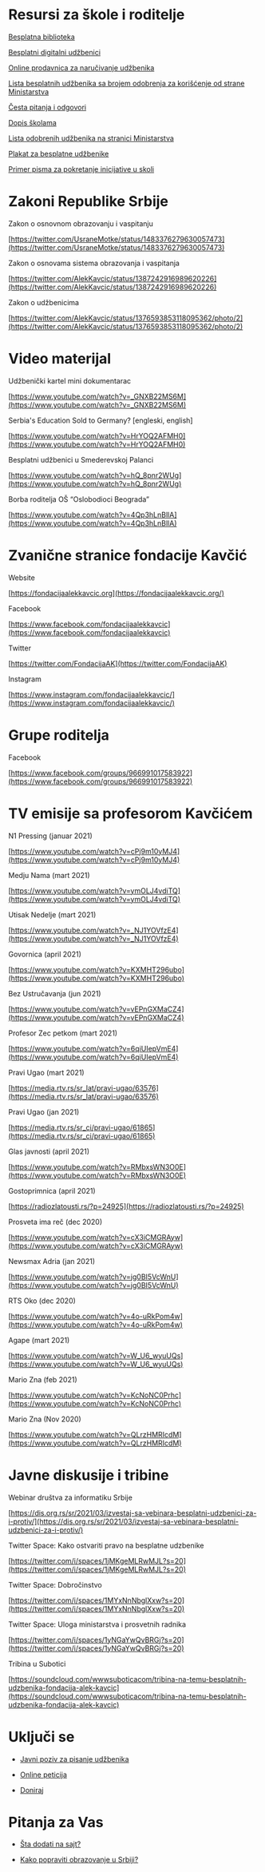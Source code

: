# Resursi za škole i roditelje

[Besplatna biblioteka]([https://www.besplatnabiblioteka.com](https://www.besplatnabiblioteka.com/))

[Besplatni digitalni udžbenici]([https://www.digitalniudzbenik.com](https://www.digitalniudzbenik.com/))

[Online prodavnica za naručivanje udžbenika]([https://naruci.fondacijaalekkavcic.org](https://naruci.fondacijaalekkavcic.org/))

[Lista besplatnih udžbenika sa brojem odobrenja za korišćenje od strane Ministarstva]([https://www.besplatnabiblioteka.com/knjige/Spisak-udzbenika-Fondacija-Alek-Kavcic.pdf](https://www.besplatnabiblioteka.com/knjige/Spisak-udzbenika-Fondacija-Alek-Kavcic.pdf))

[Česta pitanja i odgovori]([https://twitter.com/FondacijaAK/status/1364968116736950273/photo/1](https://twitter.com/FondacijaAK/status/1364968116736950273/photo/1))

[Dopis školama]([FHN-X3cWYAsW5nM](https://pbs.twimg.com/media/FHN-X3cWYAsW5nM?format=jpg&name=4096x4096))

[Lista odobrenih udžbenika na stranici Ministarstva]([https://mpn.gov.rs/prosveta/udzbenici/udzbenici-za-osnovnu-skolu/](https://mpn.gov.rs/prosveta/udzbenici/udzbenici-za-osnovnu-skolu/))

[Plakat za besplatne udžbenike]([https://twitter.com/FondacijaAK/status/1361888953763160069/photo/1](https://twitter.com/FondacijaAK/status/1361888953763160069/photo/1))

[Primer pisma za pokretanje inicijative u skoli]([https://twitter.com/FondacijaAK/status/1364014432968351746/photo/1](https://twitter.com/FondacijaAK/status/1364014432968351746/photo/1))

# **Zakoni Republike Srbije**

Zakon o osnovnom obrazovanju i vaspitanju

[https://twitter.com/UsraneMotke/status/1483376279630057473](https://twitter.com/UsraneMotke/status/1483376279630057473)

Zakon o osnovama sistema obrazovanja i vaspitanja

[https://twitter.com/AlekKavcic/status/1387242916989620226](https://twitter.com/AlekKavcic/status/1387242916989620226)

Zakon o udžbenicima

[https://twitter.com/AlekKavcic/status/1376593853118095362/photo/2](https://twitter.com/AlekKavcic/status/1376593853118095362/photo/2)

# Video materijal

  
Udžbenički kartel mini dokumentarac

[https://www.youtube.com/watch?v=_GNXB22MS6M](https://www.youtube.com/watch?v=_GNXB22MS6M)

Serbia's Education Sold to Germany? [engleski, english]

[https://www.youtube.com/watch?v=HrYOQ2AFMH0](https://www.youtube.com/watch?v=HrYOQ2AFMH0)

Besplatni udžbenici u Smederevskoj Palanci

[https://www.youtube.com/watch?v=hQ_8pnr2WUg](https://www.youtube.com/watch?v=hQ_8pnr2WUg)

Borba roditelja OŠ “Oslobodioci Beograda”

[https://www.youtube.com/watch?v=4Qp3hLnBllA](https://www.youtube.com/watch?v=4Qp3hLnBllA)

  
# Zvanične stranice fondacije Kavčić


Website

[https://fondacijaalekkavcic.org](https://fondacijaalekkavcic.org/)

Facebook

[https://www.facebook.com/fondacijaalekkavcic](https://www.facebook.com/fondacijaalekkavcic)

Twitter

[https://twitter.com/FondacijaAK](https://twitter.com/FondacijaAK)

Instagram

[https://www.instagram.com/fondacijaalekkavcic/](https://www.instagram.com/fondacijaalekkavcic/)

  
# Grupe roditelja

  
Facebook

[https://www.facebook.com/groups/966991017583922](https://www.facebook.com/groups/966991017583922)

  
# TV emisije sa profesorom Kavčićem 

N1 Pressing (januar 2021)

[https://www.youtube.com/watch?v=cPj9m10yMJ4](https://www.youtube.com/watch?v=cPj9m10yMJ4)

Medju Nama (mart 2021)

[https://www.youtube.com/watch?v=ymOLJ4vdiTQ](https://www.youtube.com/watch?v=ymOLJ4vdiTQ)

Utisak Nedelje (mart 2021)

[https://www.youtube.com/watch?v=_NJ1YOVfzE4](https://www.youtube.com/watch?v=_NJ1YOVfzE4)

Govornica (april 2021)

[https://www.youtube.com/watch?v=KXMHT296ubo](https://www.youtube.com/watch?v=KXMHT296ubo)

Bez Ustručavanja (jun 2021)

[https://www.youtube.com/watch?v=vEPnGXMaCZ4](https://www.youtube.com/watch?v=vEPnGXMaCZ4)

Profesor Zec petkom (mart 2021)

[https://www.youtube.com/watch?v=6qiUIepVmE4](https://www.youtube.com/watch?v=6qiUIepVmE4)

Pravi Ugao (mart 2021)

[https://media.rtv.rs/sr_lat/pravi-ugao/63576](https://media.rtv.rs/sr_lat/pravi-ugao/63576)

Pravi Ugao (jan 2021)

[https://media.rtv.rs/sr_ci/pravi-ugao/61865](https://media.rtv.rs/sr_ci/pravi-ugao/61865)

Glas javnosti (april 2021)

[https://www.youtube.com/watch?v=RMbxsWN3O0E](https://www.youtube.com/watch?v=RMbxsWN3O0E)

Gostoprimnica (april 2021)

[https://radiozlatousti.rs/?p=24925](https://radiozlatousti.rs/?p=24925)

Prosveta ima reč (dec 2020)

[https://www.youtube.com/watch?v=cX3iCMGRAyw](https://www.youtube.com/watch?v=cX3iCMGRAyw)

Newsmax Adria (jan 2021)

[https://www.youtube.com/watch?v=jg0BI5VcWnU](https://www.youtube.com/watch?v=jg0BI5VcWnU)

RTS Oko (dec 2020)

[https://www.youtube.com/watch?v=4o-uRkPom4w](https://www.youtube.com/watch?v=4o-uRkPom4w)

Agape (mart 2021)

[https://www.youtube.com/watch?v=W_U6_wyuUQs](https://www.youtube.com/watch?v=W_U6_wyuUQs)

Mario Zna (feb 2021)

[https://www.youtube.com/watch?v=KcNoNC0Prhc](https://www.youtube.com/watch?v=KcNoNC0Prhc)

Mario Zna (Nov 2020)

[https://www.youtube.com/watch?v=QLrzHMRIcdM](https://www.youtube.com/watch?v=QLrzHMRIcdM)

 
# Javne diskusije i tribine


Webinar društva za informatiku Srbije

[https://dis.org.rs/sr/2021/03/izvestaj-sa-vebinara-besplatni-udzbenici-za-i-protiv/](https://dis.org.rs/sr/2021/03/izvestaj-sa-vebinara-besplatni-udzbenici-za-i-protiv/)

Twitter Space: Kako ostvariti pravo na besplatne udzbenike

[https://twitter.com/i/spaces/1jMKgeMLRwMJL?s=20](https://twitter.com/i/spaces/1jMKgeMLRwMJL?s=20)

Twitter Space: Dobročinstvo

[https://twitter.com/i/spaces/1MYxNnNbglXxw?s=20](https://twitter.com/i/spaces/1MYxNnNbglXxw?s=20)

Twitter Space: Uloga ministarstva i prosvetnih radnika

[https://twitter.com/i/spaces/1yNGaYwQvBRGj?s=20](https://twitter.com/i/spaces/1yNGaYwQvBRGj?s=20)

Tribina u Subotici

[https://soundcloud.com/wwwsuboticacom/tribina-na-temu-besplatnih-udzbenika-fondacija-alek-kavcic](https://soundcloud.com/wwwsuboticacom/tribina-na-temu-besplatnih-udzbenika-fondacija-alek-kavcic)
  

# Uključi se


- [Javni poziv za pisanje udžbenika](https://pbs.twimg.com/media/Ebsdc-MXQAATs50?format=jpg&name=4096x4096)

- [Online peticija](https://www.ipetitions.com/petition/besplatniudzbenici)

- [Doniraj](https://fondacijaalekkavcic.org/doniraj/)

  
# Pitanja za Vas


-   [Šta dodati na sajt?](https://forms.gle/RP6WoG53Ys4sxmNZ8)
    
-   [Kako popraviti obrazovanje u Srbiji?](https://forms.gle/D7QpDCbfCewGhxM98)
